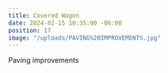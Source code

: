```yaml
---
title: Covered Wagon
date: 2024-02-15 10:35:00 -06:00
position: 17
image: "/uploads/PAVING%20IMPROVEMENTS.jpg"
---
```


Paving improvements
